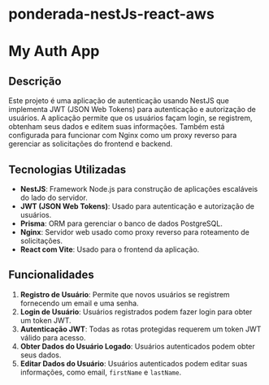 # ponderada-nestJs-react-aws

# My Auth App

## Descrição

Este projeto é uma aplicação de autenticação usando NestJS que implementa JWT (JSON Web Tokens) para autenticação e autorização de usuários. A aplicação permite que os usuários façam login, se registrem, obtenham seus dados e editem suas informações. Também está configurada para funcionar com Nginx como um proxy reverso para gerenciar as solicitações do frontend e backend.

## Tecnologias Utilizadas

- **NestJS**: Framework Node.js para construção de aplicações escaláveis do lado do servidor.
- **JWT (JSON Web Tokens)**: Usado para autenticação e autorização de usuários.
- **Prisma**: ORM para gerenciar o banco de dados PostgreSQL.
- **Nginx**: Servidor web usado como proxy reverso para roteamento de solicitações.
- **React com Vite**: Usado para o frontend da aplicação.

## Funcionalidades

1. **Registro de Usuário**: Permite que novos usuários se registrem fornecendo um email e uma senha.
2. **Login de Usuário**: Usuários registrados podem fazer login para obter um token JWT.
3. **Autenticação JWT**: Todas as rotas protegidas requerem um token JWT válido para acesso.
4. **Obter Dados do Usuário Logado**: Usuários autenticados podem obter seus dados.
5. **Editar Dados do Usuário**: Usuários autenticados podem editar suas informações, como email, `firstName` e `lastName`.
